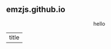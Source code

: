 ## emzjs.github.io

<center>
  <table>
    <tr>
      <td>
      title 
      </td>
    hello
    </tr>
  </table>
  </center>
